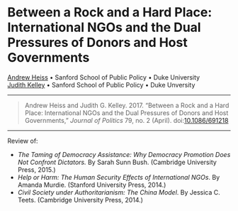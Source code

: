 # Between a Rock and a Hard Place: International NGOs and the Dual Pressures of Donors and Host Governments

[Andrew Heiss](https://www.andrewheiss.com/) • Sanford School of Public Policy • Duke University  
[Judith Kelley](https://sanford.duke.edu/people/faculty/kelley-judith) • Sanford School of Public Policy • Duke Unversity

---

> Andrew Heiss and Judith G. Kelley. 2017. “Between a Rock and a Hard Place: International NGOs and the Dual Pressures of Donors and Host Governments,” *Journal of Politics* 79, no. 2 (April). doi:[10.1086/691218](https://dx.doi.org/10.1086/691218)

---

Review of: 

- *The Taming of Democracy Assistance: Why Democracy Promotion Does Not Confront Dictators.* By Sarah Sunn Bush. (Cambridge University Press, 2015.)
- *Help or Harm: The Human Security Effects of International NGOs*. By Amanda Murdie. (Stanford University Press, 2014.)
- *Civil Society under Authoritarianism: The China Model*. By Jessica C. Teets. (Cambridge University Press, 2014.)
